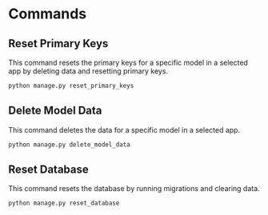 # Commands

## Reset Primary Keys

This command resets the primary keys for a specific model in a selected app by deleting data and resetting primary keys.

```bash
python manage.py reset_primary_keys
```

## Delete Model Data

This command deletes the data for a specific model in a selected app.

```bash
python manage.py delete_model_data
```

## Reset Database

This command resets the database by running migrations and clearing data.

```bash
python manage.py reset_database
```